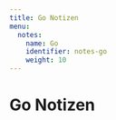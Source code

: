 ```yaml
---
title: Go Notizen
menu:
  notes:
    name: Go
    identifier: notes-go
    weight: 10
---
```

# Go Notizen